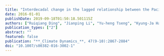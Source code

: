 ```yaml
---
title: "Interdecadal change in the lagged relationship between the Pacific--South American pattern and ENSO"
date: 2016-01-01
publishDate: 2019-09-18T01:50:18.501115Z
authors: ["Ruiqiang Ding", "Jianping Li", "Yu-heng Tseng", "Kyung-Ja Ha", "Sen Zhao", "June-Yi Lee"]
publication_types: ["2"]
abstract: ""
featured: false
publication: "**_Climate Dynamics_**, 47(9-10):2867-2884"
doi: "10.1007/s00382-016-3002-1"
---
```


